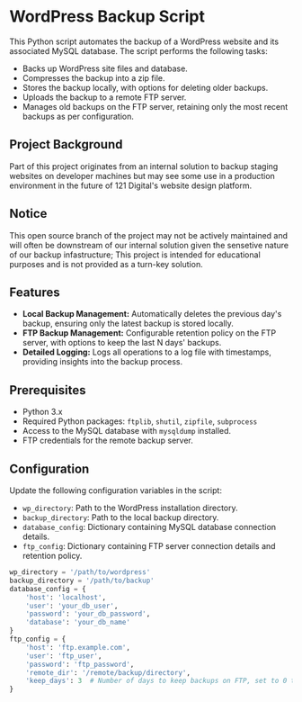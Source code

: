 # WordPress Backup Script

This Python script automates the backup of a WordPress website and its associated MySQL database. The script performs the following tasks:

- Backs up WordPress site files and database.
- Compresses the backup into a zip file.
- Stores the backup locally, with options for deleting older backups.
- Uploads the backup to a remote FTP server.
- Manages old backups on the FTP server, retaining only the most recent backups as per configuration.

## Project Background
Part of this project originates from an internal solution to backup staging websites on developer machines but may see some use in a production environment in the future of 121 Digital's website design platform.

## Notice
This open source branch of the project may not be actively maintained and will often be downstream of our internal solution given the sensetive nature of our backup infastructure; This project is intended for educational purposes and is not provided as a turn-key solution.

## Features

- **Local Backup Management:** Automatically deletes the previous day's backup, ensuring only the latest backup is stored locally.
- **FTP Backup Management:** Configurable retention policy on the FTP server, with options to keep the last N days' backups.
- **Detailed Logging:** Logs all operations to a log file with timestamps, providing insights into the backup process.

## Prerequisites

- Python 3.x
- Required Python packages: `ftplib`, `shutil`, `zipfile`, `subprocess`
- Access to the MySQL database with `mysqldump` installed.
- FTP credentials for the remote backup server.

## Configuration

Update the following configuration variables in the script:

- `wp_directory`: Path to the WordPress installation directory.
- `backup_directory`: Path to the local backup directory.
- `database_config`: Dictionary containing MySQL database connection details.
- `ftp_config`: Dictionary containing FTP server connection details and retention policy.

```python
wp_directory = '/path/to/wordpress'
backup_directory = '/path/to/backup'
database_config = {
    'host': 'localhost',
    'user': 'your_db_user',
    'password': 'your_db_password',
    'database': 'your_db_name'
}
ftp_config = {
    'host': 'ftp.example.com',
    'user': 'ftp_user',
    'password': 'ftp_password',
    'remote_dir': '/remote/backup/directory',
    'keep_days': 3  # Number of days to keep backups on FTP, set to 0 to disable deletion
}


